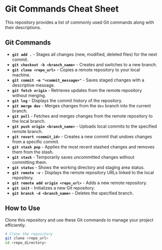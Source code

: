 # Git Commands Cheat Sheet

This repository provides a list of commonly used Git commands along with their descriptions.

## Git Commands

- **`git add .`** - Stages all changes (new, modified, deleted files) for the next commit.
- **`git checkout -b <branch_name>`** - Creates and switches to a new branch.
- **`git clone <repo_url>`** - Copies a remote repository to your local machine.
- **`git commit -m "<commit_message>"`** - Saves staged changes with a descriptive message.
- **`git fetch origin`** - Retrieves updates from the remote repository without merging.
- **`git log`** - Displays the commit history of the repository.
- **`git merge dev`** - Merges changes from the `dev` branch into the current branch.
- **`git pull`** - Fetches and merges changes from the remote repository to the local branch.
- **`git push origin <branch_name>`** - Uploads local commits to the specified remote branch.
- **`git revert <commit_id>`** - Creates a new commit that undoes changes from a specific commit.
- **`git stash pop`** - Applies the most recent stashed changes and removes them from the stash.
- **`git stash`** - Temporarily saves uncommitted changes without committing them.
- **`git status`** - Shows the working directory and staging area status.
- **`git remote -v`** - Displays the remote repository URLs linked to the local repository.
- **`git remote add origin <repo_url>`** - Adds a new remote repository.
- **`git init`** - Initializes a new Git repository.
- **`git branch -d <branch_name>`** - Deletes the specified branch.

## How to Use
Clone this repository and use these Git commands to manage your project efficiently.

```sh
# Clone the repository
git clone <repo_url>
cd <repo_directory>
```

